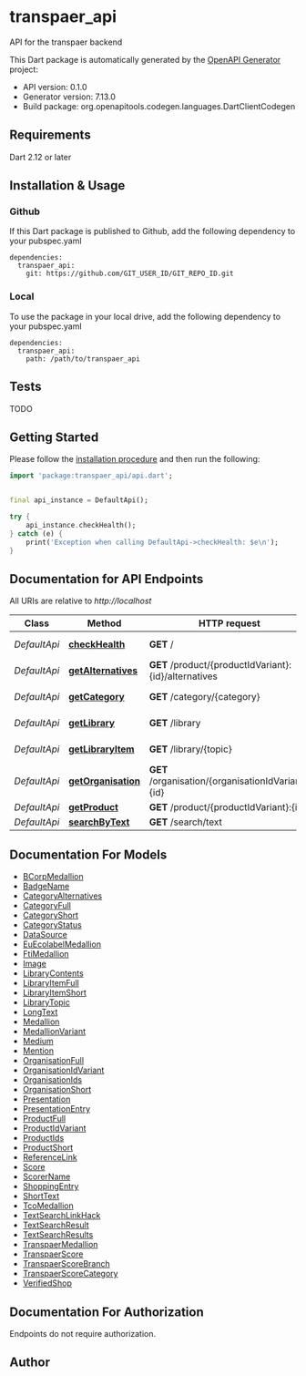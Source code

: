 # transpaer_api
API for the transpaer backend


This Dart package is automatically generated by the [OpenAPI Generator](https://openapi-generator.tech) project:

- API version: 0.1.0
- Generator version: 7.13.0
- Build package: org.openapitools.codegen.languages.DartClientCodegen

## Requirements

Dart 2.12 or later

## Installation & Usage

### Github
If this Dart package is published to Github, add the following dependency to your pubspec.yaml
```
dependencies:
  transpaer_api:
    git: https://github.com/GIT_USER_ID/GIT_REPO_ID.git
```

### Local
To use the package in your local drive, add the following dependency to your pubspec.yaml
```
dependencies:
  transpaer_api:
    path: /path/to/transpaer_api
```

## Tests

TODO

## Getting Started

Please follow the [installation procedure](#installation--usage) and then run the following:

```dart
import 'package:transpaer_api/api.dart';


final api_instance = DefaultApi();

try {
    api_instance.checkHealth();
} catch (e) {
    print('Exception when calling DefaultApi->checkHealth: $e\n');
}

```

## Documentation for API Endpoints

All URIs are relative to *http://localhost*

Class | Method | HTTP request | Description
------------ | ------------- | ------------- | -------------
*DefaultApi* | [**checkHealth**](doc//DefaultApi.md#checkhealth) | **GET** / | Health check
*DefaultApi* | [**getAlternatives**](doc//DefaultApi.md#getalternatives) | **GET** /product/{productIdVariant}:{id}/alternatives | Get product alternatives.
*DefaultApi* | [**getCategory**](doc//DefaultApi.md#getcategory) | **GET** /category/{category} | Get category.
*DefaultApi* | [**getLibrary**](doc//DefaultApi.md#getlibrary) | **GET** /library | Get library contents.
*DefaultApi* | [**getLibraryItem**](doc//DefaultApi.md#getlibraryitem) | **GET** /library/{topic} | Get library item.
*DefaultApi* | [**getOrganisation**](doc//DefaultApi.md#getorganisation) | **GET** /organisation/{organisationIdVariant}:{id} | Get organisation.
*DefaultApi* | [**getProduct**](doc//DefaultApi.md#getproduct) | **GET** /product/{productIdVariant}:{id} | Get product.
*DefaultApi* | [**searchByText**](doc//DefaultApi.md#searchbytext) | **GET** /search/text | Text search.


## Documentation For Models

 - [BCorpMedallion](doc//BCorpMedallion.md)
 - [BadgeName](doc//BadgeName.md)
 - [CategoryAlternatives](doc//CategoryAlternatives.md)
 - [CategoryFull](doc//CategoryFull.md)
 - [CategoryShort](doc//CategoryShort.md)
 - [CategoryStatus](doc//CategoryStatus.md)
 - [DataSource](doc//DataSource.md)
 - [EuEcolabelMedallion](doc//EuEcolabelMedallion.md)
 - [FtiMedallion](doc//FtiMedallion.md)
 - [Image](doc//Image.md)
 - [LibraryContents](doc//LibraryContents.md)
 - [LibraryItemFull](doc//LibraryItemFull.md)
 - [LibraryItemShort](doc//LibraryItemShort.md)
 - [LibraryTopic](doc//LibraryTopic.md)
 - [LongText](doc//LongText.md)
 - [Medallion](doc//Medallion.md)
 - [MedallionVariant](doc//MedallionVariant.md)
 - [Medium](doc//Medium.md)
 - [Mention](doc//Mention.md)
 - [OrganisationFull](doc//OrganisationFull.md)
 - [OrganisationIdVariant](doc//OrganisationIdVariant.md)
 - [OrganisationIds](doc//OrganisationIds.md)
 - [OrganisationShort](doc//OrganisationShort.md)
 - [Presentation](doc//Presentation.md)
 - [PresentationEntry](doc//PresentationEntry.md)
 - [ProductFull](doc//ProductFull.md)
 - [ProductIdVariant](doc//ProductIdVariant.md)
 - [ProductIds](doc//ProductIds.md)
 - [ProductShort](doc//ProductShort.md)
 - [ReferenceLink](doc//ReferenceLink.md)
 - [Score](doc//Score.md)
 - [ScorerName](doc//ScorerName.md)
 - [ShoppingEntry](doc//ShoppingEntry.md)
 - [ShortText](doc//ShortText.md)
 - [TcoMedallion](doc//TcoMedallion.md)
 - [TextSearchLinkHack](doc//TextSearchLinkHack.md)
 - [TextSearchResult](doc//TextSearchResult.md)
 - [TextSearchResults](doc//TextSearchResults.md)
 - [TranspaerMedallion](doc//TranspaerMedallion.md)
 - [TranspaerScore](doc//TranspaerScore.md)
 - [TranspaerScoreBranch](doc//TranspaerScoreBranch.md)
 - [TranspaerScoreCategory](doc//TranspaerScoreCategory.md)
 - [VerifiedShop](doc//VerifiedShop.md)


## Documentation For Authorization

Endpoints do not require authorization.


## Author



